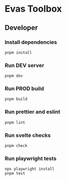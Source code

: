 # Evas Toolbox

## Developer

### Install dependencies

```shell
pnpm install
```

### Run DEV server

```shell
pnpm dev
```

### Run PROD build

```shell
pnpm build
```

### Run prettier and eslint

```shell
pnpm lint
```

### Run svelte checks

```shell
pnpm check
```

### Run playwright tests

```shell
npx playwright install
pnpm test
```
